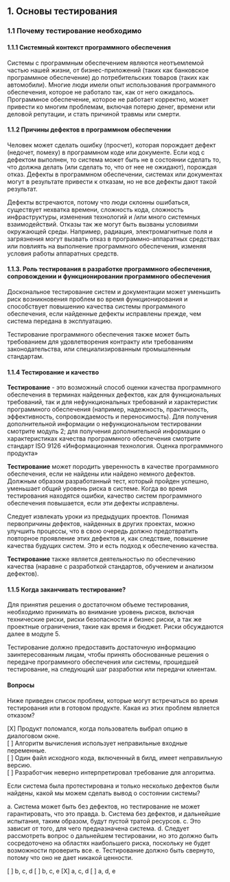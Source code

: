 ## 1. Основы тестирования
### 1.1 Почему тестирование необходимо
#### 1.1.1 Системный контекст программного обеспечения

Системы с программным обеспечением являются неотъемлемой частью нашей жизни, от бизнес-приложений (таких как банковское программное обеспечение) до потребительских товаров (таких как автомобили). Многие люди имели опыт использования программного обеспечения, которое не работало так, как от него ожидалось. Программное обеспечение, которое не работает корректно, может привести ко многим проблемам, включая потерю денег, времени или деловой репутации, и стать причиной травмы или смерти.

#### 1.1.2 Причины дефектов в программном обеспечении

Человек может сделать ошибку (просчет), которая порождает дефект (недочет, помеху) в программном коде или документе. Если код с дефектом выполнен, то система может быть не в состоянии сделать то, что должна делать (или сделать то, что от нее не ожидают), порождая отказ. Дефекты в программном обеспечении, системах или документах могут в результате привести к отказам, но не все дефекты дают такой результат.

Дефекты встречаются, потому что люди склонны ошибаться, существует нехватка времени, сложность кода, сложность инфраструктуры, изменения технологий и /или много системных взаимодействий. Отказы так же могут быть вызваны условиями окружающей среды. Например, радиация, электромагнитные поля и загрязнения могут вызвать отказ в программно-аппаратных средствах или повлиять на выполнение программного обеспечения, изменяя условия работы аппаратных средств.

#### 1.1.3. Роль тестирования в разработке программного обеспечения, сопровождении и функционировании программного обеспечения

Доскональное тестирование систем и документации может уменьшить риск возникновения проблем во время функционирования и способствует повышению качества системы программного обеспечения, если найденные дефекты исправлены прежде, чем система передана в эксплуатацию.

Тестирование программного обеспечения также может быть требованием для удовлетворения контракту или требованиям законодательства, или специализированным промышленным стандартам.

#### 1.1.4 Тестирование и качество

**Тестирование** - это возможный способ оценки качества программного обеспечения в терминах найденных дефектов, как для функциональных требований, так и для нефункциональных требований и характеристик программного обеспечения (например, надежность, практичность, эффективность, сопровождаемость и переносимость). 
Для получения дополнительной информации о нефункциональном тестировании смотрите модуль 2; для получения дополнительной информации о характеристиках качества программного обеспечения смотрите стандарт ISO 9126 «Информационная технология. Оценка программного продукта»

**Тестирование** может породить уверенность в качестве программного обеспечения, если не найдены или найдено немного дефектов. Должным образом разработанный тест, который пройден успешно, уменьшает общий уровень риска в системе. Когда во время тестирования находятся ошибки, качество систем программного обеспечения повышается, если эти дефекты исправлены.

Следует извлекать уроки из предыдущих проектов. Понимая первопричины дефектов, найденных в других проектах, можно улучшить процессы, что в свою очередь должно предотвратить повторное проявление этих дефектов и, как следствие, повышение качества будущих систем. Это и есть подход к обеспечению качества.

**Тестирование** также является деятельностью по обеспечению качества (наравне с разработкой стандартов, обучением и анализом дефектов).

#### 1.1.5 Когда заканчивать тестирование?

Для принятия решения о достаточном объеме тестирования, необходимо принимать во внимание уровень рисков, включая технические риски, риски безопасности и бизнес риски, а так же проектные ограничения, такие как время и бюджет. Риски обсуждаются далее в модуле 5.

Тестирование должно предоставить достаточную информацию заинтересованным лицам, чтобы принять обоснованные решения о передаче программного обеспечения или системы, прошедшей тестирование, на следующий шаг разработки или передачи клиентам.

#### Вопросы

Ниже приведен список проблем, которые могут встречаться во время тестирования или в готовом продукте. Какая из этих проблем является отказом?

[X] Продукт поломался, когда пользователь выбрал опцию в диалоговом окне.    
[ ] Алгоритм вычисления использует неправильные входные переменные.    
[ ] Один файл исходного кода, включенный в билд, имеет неправильную версию.    
[ ] Разработчик неверно интерпретировал требование для алгоритма.    



Если система была протестирована и только несколько дефектов были найдены, какой мы можем сделать вывод о состоянии системы?

а. Система может быть без дефектов, но тестирование не может гарантировать, что это правда.
b. Система без дефектов, и дальнейшие испытания, таким образом, будут пустой тратой ресурсов.
c. Это зависит от того, для чего предназначена система.
d. Следует рассмотреть вопрос о дальнейшем тестировании, но это должно быть сосредоточено на областях наибольшего риска, поскольку не будет возможности проверить все.
e. Тестирование должно быть свернуто, потому что оно не дает никакой ценности.

[ ] b, c, d
[ ] b, c, e
[X] a, c, d
[ ] a, d, e
